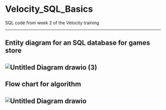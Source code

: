 # Velocity_SQL_Basics
SQL code from week 2 of the Velocity training

----------------------------------------------
Entity diagram for an SQL database for games store
----------------------------------------------
![Untitled Diagram drawio (3)](https://user-images.githubusercontent.com/84941463/196411063-8aadb3b8-2b01-4b05-8895-78720abf264e.png)
----------------------------------------------
Flow chart for algorithm
---------------------------------------------
![Untitled Diagram drawio](https://user-images.githubusercontent.com/84941463/196931096-bd5cfd3d-f3d3-4ca5-81dc-b7e6d6512cc7.png)
---------------------------------------------
